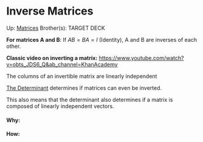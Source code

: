 # Inverse Matrices

Up: [Matrices](matrices)
Brother(s):
TARGET DECK

**For matrices A and B**:
	If $AB=BA=I$ (Identity), A and B are inverses of each other.

**Classic video on inverting a matrix:** https://www.youtube.com/watch?v=obts_JDS6_Q&ab_channel=KhanAcademy

The columns of an invertible matrix are linearly independent

[The Determinant](the_determinant) determines if matrices can even be inverted.

This also means that the determinant also determines if a matrix is composed of linearly independent vectors.


































#### Why:
#### How:









